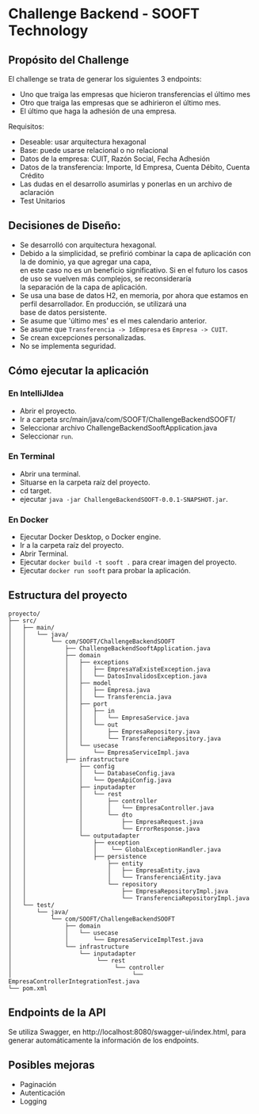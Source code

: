 # Challenge Backend - SOOFT Technology
## Propósito del Challenge
El challenge se trata de generar los siguientes 3 endpoints:
- Uno que traiga las empresas que hicieron transferencias el último mes
- Otro que traiga las empresas que se adhirieron el último mes.
- El último que haga la adhesión de una empresa.

Requisitos: 
- Deseable: usar arquitectura hexagonal
- Base: puede usarse relacional o no relacional
- Datos de la empresa: CUIT, Razón Social, Fecha Adhesión
- Datos de la transferencia: Importe, Id Empresa, Cuenta Débito, Cuenta Crédito
- Las dudas en el desarrollo asumirlas y ponerlas en un archivo de aclaración
- Test Unitarios

## Decisiones de Diseño:
- Se desarrolló con arquitectura hexagonal.
- Debido a la simplicidad, se prefirió combinar la capa de aplicación con la de dominio, ya que agregar una capa,  
en este caso no es un beneficio significativo. Si en el futuro los casos de uso se vuelven más complejos, se reconsideraría  
la separación de la capa de aplicación.
- Se usa una base de datos H2, en memoria, por ahora que estamos en perfil desarrollador. En producción, se utilizará una  
base de datos persistente.
- Se asume que 'último mes' es el mes calendario anterior.
- Se asume que ```Transferencia -> IdEmpresa``` es ```Empresa -> CUIT```. 
- Se crean excepciones personalizadas.
- No se implementa seguridad.
## Cómo ejecutar la aplicación
### En IntelliJIdea
- Abrir el proyecto.
- Ir a carpeta src/main/java/com/SOOFT/ChallengeBackendSOOFT/
- Seleccionar archivo ChallengeBackendSooftApplication.java
- Seleccionar ```run```.
### En Terminal
- Abrir una terminal.
- Situarse en la carpeta raíz del proyecto.
- cd target.
- ejecutar ```java -jar ChallengeBackendSOOFT-0.0.1-SNAPSHOT.jar```.
### En Docker
- Ejecutar Docker Desktop, o Docker engine.
- Ir a la carpeta raíz del proyecto.
- Abrir Terminal.
- Ejecutar ```docker build -t sooft .``` para crear imagen del proyecto.
- Ejecutar ```docker run sooft``` para probar la aplicación.
## Estructura del proyecto
```
proyecto/
├── src/
│   ├── main/
│   │   └── java/
│   │       └── com/SOOFT/ChallengeBackendSOOFT
│   │           ├── ChallengeBackendSooftApplication.java
│   │           ├── domain
│   │           │   ├── exceptions
│   │           │   │   ├── EmpresaYaExisteException.java
│   │           │   │   └── DatosInvalidosException.java
│   │           │   ├── model
│   │           │   │   ├── Empresa.java
│   │           │   │   └── Transferencia.java
│   │           │   ├── port
│   │           │   │   ├── in
│   │           │   │   │   └── EmpresaService.java
│   │           │   │   └── out
│   │           │   │       ├── EmpresaRepository.java
│   │           │   │       └── TransferenciaRepository.java
│   │           │   └── usecase
│   │           │       └── EmpresaServiceImpl.java
│   │           ├── infrastructure
│   │               ├── config
│   │               │   └── DatabaseConfig.java
│   │               │   └── OpenApiConfig.java
│   │               ├── inputadapter
│   │               │   └── rest
│   │               │       ├── controller
│   │               │       │   └── EmpresaController.java
│   │               │       └── dto
│   │               │           ├── EmpresaRequest.java
│   │               │           └── ErrorResponse.java
│   │               └── outputadapter
│   │                   ├── exception
│   │                   │    └── GlobalExceptionHandler.java
│   │                   ├── persistence
│   │                       ├── entity
│   │                       │   ├── EmpresaEntity.java
│   │                       │   └── TransferenciaEntity.java
│   │                       └── repository
│   │                           ├── EmpresaRepositoryImpl.java
│   │                           └── TransferenciaRepositoryImpl.java
│   └── test/
│       └── java/
│           └── com/SOOFT/ChallengeBackendSOOFT
│               ├── domain
│               │   └── usecase
│               │       └── EmpresaServiceImplTest.java
│               └── infrastructure
│                   └── inputadapter
│                        └── rest
│                             └── controller
│                                  └── EmpresaControllerIntegrationTest.java
└── pom.xml

```
## Endpoints de la API
Se utiliza Swagger, en http://localhost:8080/swagger-ui/index.html, para generar automáticamente la información de los endpoints.
## Posibles mejoras
- Paginación
- Autenticación
- Logging